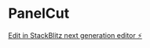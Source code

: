 # PanelCut

[Edit in StackBlitz next generation editor ⚡️](https://stackblitz.com/~/github.com/SyruzDev/PanelCut)